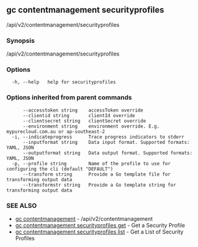 ## gc contentmanagement securityprofiles

/api/v2/contentmanagement/securityprofiles

### Synopsis

/api/v2/contentmanagement/securityprofiles

### Options

```
  -h, --help   help for securityprofiles
```

### Options inherited from parent commands

```
      --accesstoken string    accessToken override
      --clientid string       clientId override
      --clientsecret string   clientSecret override
      --environment string    environment override. E.g. mypurecloud.com.au or ap-southeast-2
  -i, --indicateprogress      Trace progress indicators to stderr
      --inputformat string    Data input format. Supported formats: YAML, JSON
      --outputformat string   Data output format. Supported formats: YAML, JSON
  -p, --profile string        Name of the profile to use for configuring the cli (default "DEFAULT")
      --transform string      Provide a Go template file for transforming output data
      --transformstr string   Provide a Go template string for transforming output data
```

### SEE ALSO

* [gc contentmanagement](gc_contentmanagement.html)	 - /api/v2/contentmanagement
* [gc contentmanagement securityprofiles get](gc_contentmanagement_securityprofiles_get.html)	 - Get a Security Profile
* [gc contentmanagement securityprofiles list](gc_contentmanagement_securityprofiles_list.html)	 - Get a List of Security Profiles


